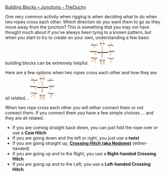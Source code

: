 [Building Blocks – Junctions - TheDuchy](https://www.theduchy.com/building-blocks-junctions/#big-picture)


One very common activity when rigging is when deciding what to do  when two
ropes cross each other. Which direction do you want them to go as they move
away from the junction? This is something that you may  not have thought much
about if you’ve always been tying to a known  pattern, but when you start to
try to create on your own, understanding a few basic building blocks can be
extremely helpful.
<img src="assets/building-blocks-junctions-Sq-1200x1200.jpg" height="80vh">

Here are a few options when two ropes cross each other and how they are all
related…
<img src="assets/building-blocks-junctions-Sq-1200x1200.jpg" height="80vh">

When two rope cross each other you will either connect them or not  connect
them. If you connect them you have a few simple choices … and  they are all
related.
- If you are coming straight back down, you can just fold the rope over or use
  a **Cow Hitch**
- If you are going down and the left or right, you just use a **twist**
- If you are going straight up, **[Crossing Hitch (aka
  Nodome)](https://www.theduchy.com/crossing-hitch/)** (either-handed)
- If you are going up and to the Right, you use a **Right-handed Crossing
  Hitch**
- If you are going up and to the Left, you use a **Left-handed Crossing Hitch**
